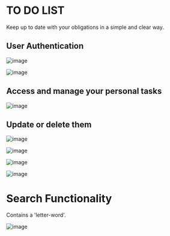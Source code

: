 # TO DO LIST

Keep up to date with your obligations in a simple and clear way.

## User Authentication

![image](https://user-images.githubusercontent.com/65875249/118064606-f3982980-b360-11eb-80df-61a4caad7488.png)

![image](https://user-images.githubusercontent.com/65875249/118064639-014daf00-b361-11eb-8f46-e2a9cdc7da61.png)

## Access and manage your personal tasks

![image](https://user-images.githubusercontent.com/65875249/118064674-162a4280-b361-11eb-82f6-00b1954420e9.png)

## Update or delete them

![image](https://user-images.githubusercontent.com/65875249/118064714-2b9f6c80-b361-11eb-9da8-949a4b264691.png)

![image](https://user-images.githubusercontent.com/65875249/118064765-4376f080-b361-11eb-9107-d6c963c6d6c1.png)

![image](https://user-images.githubusercontent.com/65875249/118064776-48d43b00-b361-11eb-9428-8f32ecbc81d3.png)

![image](https://user-images.githubusercontent.com/65875249/118064787-512c7600-b361-11eb-9c52-fc980a43f2af.png)

# Search Functionality

Contains a 'letter-word'.

![image](https://user-images.githubusercontent.com/65875249/118064812-60132880-b361-11eb-9c0f-5851bb3301ac.png)
